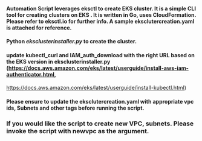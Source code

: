 #### Automation Script leverages eksctl to create EKS cluster. It is a simple CLI tool for creating clusters on EKS . It is written in Go, uses CloudFormation. Please refer to eksctl.io for further info. A sample eksclutercreation.yaml is attached for reference.
#### Python ***eksclusterinstaller.py*** to create the cluster.
#### update kubectl_curl and IAM_auth_download with the right URL based on the EKS version in eksclusterinstaller.py (https://docs.aws.amazon.com/eks/latest/userguide/install-aws-iam-authenticator.html,
  https://docs.aws.amazon.com/eks/latest/userguide/install-kubectl.html)
#### Please ensure to update  the eksclutercreation.yaml with appropriate vpc ids, Subnets and other tags before running the script.
### If you would like the script to create new VPC, subnets. Please invoke the script with newvpc as the argument.
